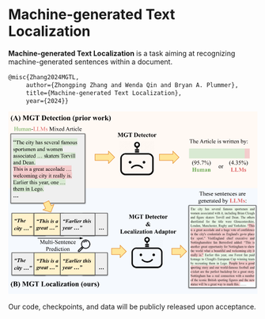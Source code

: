 # Machine-generated Text Localization


**Machine-generated Text Localization** is a task aiming at recognizing machine-generated sentences within a document.

    @misc{Zhang2024MGTL,
         author={Zhongping Zhang and Wenda Qin and Bryan A. Plummer},
         title={Machine-generated Text Localization},
         year={2024}}

<img src="figure_overview.png" alt="alt text" style="zoom:60%;" />


Our code, checkpoints, and data will be publicly released upon acceptance.







